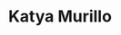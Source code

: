 ---
# Display name
title: Katya Murillo
first_name: Katya
last_name: Murillo

weight: 20

# Is this the primary user of the site?
superuser: false

# Role/position/tagline
role: Evaluator

# Organizations/Affiliations to show in About widget
organizations:
- name: University of Maryland, College Park
  url: https://umd.edu

# Social/Academic Networking
# For available icons, see: https://sourcethemes.com/academic/docs/page-builder/#icons
#   For an email link, use "fas" icon pack, "envelope" icon, and a link in the
#   form "mailto:your-email@example.com" or "/#contact" for contact widget.
social:
# - icon: globe
#   icon_pack: fas
#   link: 
# - icon: envelope
#   icon_pack: fas
#   link: 'mailto:anil@umd.edu'
- icon: linkedin
  icon_pack: fab
  link: https://www.linkedin.com/in/katya-murillo-8775067b/
- icon: twitter
  icon_pack: fab
  link: https://twitter.com/KatyaMurVal

# Highlight the author in author lists? (true/false)
highlight_name: true

user_groups:
- Staff
---